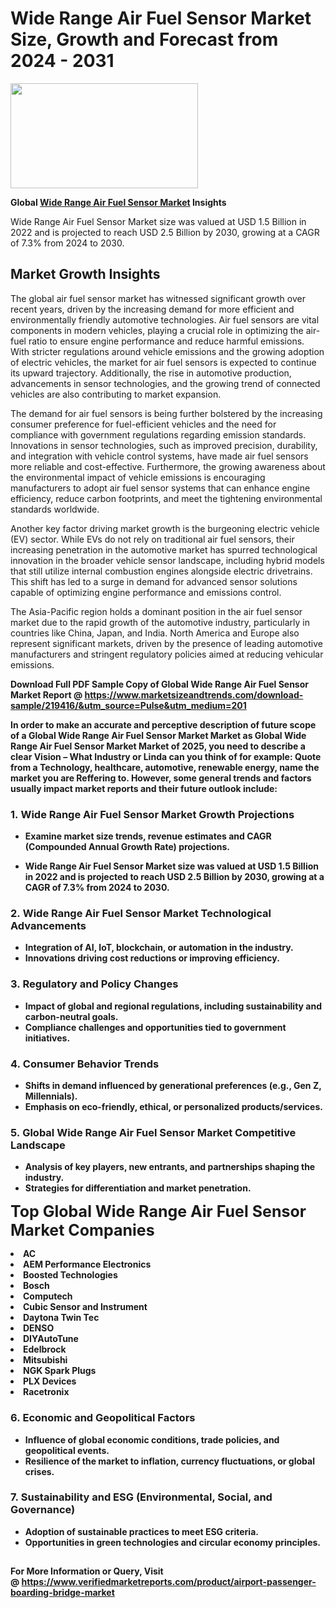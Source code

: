 <H1>Wide Range Air Fuel Sensor Market Size, Growth and Forecast from 2024 - 2031</H1><img class="aligncenter size-medium wp-image-584254" src="https://thirdeyenews.in/wp-content/uploads/2024/09/Global-Market-Research-300x168.jpeg" alt="" width="300" height="168" /><p><strong>Global&nbsp;<a href="https://www.marketsizeandtrends.com/download-sample/219416/&amp;utm_source=Pulse&amp;utm_medium=201">Wide Range Air Fuel Sensor Market</a> Insights</strong></p><p>Wide Range Air Fuel Sensor Market size was valued at USD 1.5 Billion in 2022 and is projected to reach USD 2.5 Billion by 2030, growing at a CAGR of 7.3% from 2024 to 2030.</p><p><h2>Market Growth Insights</h2> <p>The global air fuel sensor market has witnessed significant growth over recent years, driven by the increasing demand for more efficient and environmentally friendly automotive technologies. Air fuel sensors are vital components in modern vehicles, playing a crucial role in optimizing the air-fuel ratio to ensure engine performance and reduce harmful emissions. With stricter regulations around vehicle emissions and the growing adoption of electric vehicles, the market for air fuel sensors is expected to continue its upward trajectory. Additionally, the rise in automotive production, advancements in sensor technologies, and the growing trend of connected vehicles are also contributing to market expansion.</p> <p><strong></strong></p> <p>The demand for air fuel sensors is being further bolstered by the increasing consumer preference for fuel-efficient vehicles and the need for compliance with government regulations regarding emission standards. Innovations in sensor technologies, such as improved precision, durability, and integration with vehicle control systems, have made air fuel sensors more reliable and cost-effective. Furthermore, the growing awareness about the environmental impact of vehicle emissions is encouraging manufacturers to adopt air fuel sensor systems that can enhance engine efficiency, reduce carbon footprints, and meet the tightening environmental standards worldwide.</p> <p>Another key factor driving market growth is the burgeoning electric vehicle (EV) sector. While EVs do not rely on traditional air fuel sensors, their increasing penetration in the automotive market has spurred technological innovation in the broader vehicle sensor landscape, including hybrid models that still utilize internal combustion engines alongside electric drivetrains. This shift has led to a surge in demand for advanced sensor solutions capable of optimizing engine performance and emissions control.</p> <p>The Asia-Pacific region holds a dominant position in the air fuel sensor market due to the rapid growth of the automotive industry, particularly in countries like China, Japan, and India. North America and Europe also represent significant markets, driven by the presence of leading automotive manufacturers and stringent regulatory policies aimed at reducing vehicular emissions.</p> <p><strong></p><p><span class=""><strong>Download Full PDF Sample Copy of Global Wide Range Air Fuel Sensor Market Report</strong> @ <a href="https://www.marketsizeandtrends.com/download-sample/219416/&amp;utm_source=Pulse&amp;utm_medium=201" target="_blank">https://www.marketsizeandtrends.com/download-sample/219416/&amp;utm_source=Pulse&amp;utm_medium=201</a></span></p><p>In order to make an accurate and perceptive description of future scope of a Global&nbsp;Wide Range Air Fuel Sensor Market Market as Global&nbsp;Wide Range Air Fuel Sensor Market Market of 2025, you need to describe a clear Vision &ndash; What Industry or Linda can you think of for example: Quote from a Technology, healthcare, automotive, renewable energy, name the market you are Reffering to. However, some general trends and factors usually impact market reports and their future outlook include:</p><h3>1.&nbsp;<strong>Wide Range Air Fuel Sensor Market Growth Projections</strong></h3><ul><li>Examine market size trends, revenue estimates and CAGR (Compounded Annual Growth Rate) projections.</li><li><p>Wide Range Air Fuel Sensor Market size was valued at USD 1.5 Billion in 2022 and is projected to reach USD 2.5 Billion by 2030, growing at a CAGR of 7.3% from 2024 to 2030.</p></li></ul><h3>2.&nbsp;<strong>Wide Range Air Fuel Sensor Market Technological Advancements</strong></h3><ul><li>Integration of AI, IoT, blockchain, or automation in the industry.</li><li>Innovations driving cost reductions or improving efficiency.</li></ul><h3>3.&nbsp;<strong>Regulatory and Policy Changes</strong></h3><ul><li>Impact of global and regional regulations, including sustainability and carbon-neutral goals.</li><li>Compliance challenges and opportunities tied to government initiatives.</li></ul><h3>4.&nbsp;<strong>Consumer Behavior Trends</strong></h3><ul><li>Shifts in demand influenced by generational preferences (e.g., Gen Z, Millennials).</li><li>Emphasis on eco-friendly, ethical, or personalized products/services.</li></ul><h3>5.&nbsp;<strong>Global Wide Range Air Fuel Sensor Market Competitive Landscape</strong></h3><ul><li>Analysis of key players, new entrants, and partnerships shaping the industry.</li><li>Strategies for differentiation and market penetration.</li></ul><p data-pm-slice="1 1 []"><span style="color: inherit; font-family: inherit; font-size: 25px;">Top Global Wide Range Air Fuel Sensor Market Companies</span></p><div class="" data-test-id=""><p><li>AC</li><li> AEM Performance Electronics</li><li> Boosted Technologies</li><li> Bosch</li><li> Computech</li><li> Cubic Sensor and Instrument</li><li> Daytona Twin Tec</li><li> DENSO</li><li> DIYAutoTune</li><li> Edelbrock</li><li> Mitsubishi</li><li> NGK Spark Plugs</li><li> PLX Devices</li><li> Racetronix</li></p></div><h3>6.&nbsp;<strong>Economic and Geopolitical Factors</strong></h3><ul><li>Influence of global economic conditions, trade policies, and geopolitical events.</li><li>Resilience of the market to inflation, currency fluctuations, or global crises.</li></ul><h3>7.&nbsp;<strong>Sustainability and ESG (Environmental, Social, and Governance)</strong></h3><ul><li>Adoption of sustainable practices to meet ESG criteria.</li><li>Opportunities in green technologies and circular economy principles.</li></ul><h2><strong style="font-size: 14px;">For More Information or Query, Visit @&nbsp;</strong><a style="background-color: #ffffff; font-size: 14px;" href="https://www.marketsizeandtrends.com/report/wide-range-air-fuel-sensor-market/" target="_blank">https://www.verifiedmarketreports.com/product/airport-passenger-boarding-bridge-market</a></h2>
